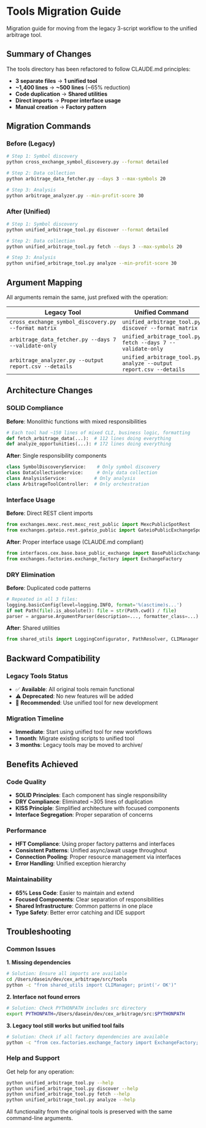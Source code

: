 # Tools Migration Guide

Migration guide for moving from the legacy 3-script workflow to the unified arbitrage tool.

## Summary of Changes

The tools directory has been refactored to follow CLAUDE.md principles:

- **3 separate files** → **1 unified tool** 
- **~1,400 lines** → **~500 lines** (~65% reduction)
- **Code duplication** → **Shared utilities**
- **Direct imports** → **Proper interface usage**
- **Manual creation** → **Factory pattern**

## Migration Commands

### Before (Legacy)
```bash
# Step 1: Symbol discovery
python cross_exchange_symbol_discovery.py --format detailed

# Step 2: Data collection  
python arbitrage_data_fetcher.py --days 3 --max-symbols 20

# Step 3: Analysis
python arbitrage_analyzer.py --min-profit-score 30
```

### After (Unified)
```bash
# Step 1: Symbol discovery
python unified_arbitrage_tool.py discover --format detailed

# Step 2: Data collection
python unified_arbitrage_tool.py fetch --days 3 --max-symbols 20

# Step 3: Analysis  
python unified_arbitrage_tool.py analyze --min-profit-score 30
```

## Argument Mapping

All arguments remain the same, just prefixed with the operation:

| Legacy Tool | Unified Command |
|-------------|----------------|
| `cross_exchange_symbol_discovery.py --format matrix` | `unified_arbitrage_tool.py discover --format matrix` |
| `arbitrage_data_fetcher.py --days 7 --validate-only` | `unified_arbitrage_tool.py fetch --days 7 --validate-only` |
| `arbitrage_analyzer.py --output report.csv --details` | `unified_arbitrage_tool.py analyze --output report.csv --details` |

## Architecture Changes

### SOLID Compliance

**Before**: Monolithic functions with mixed responsibilities
```python
# Each tool had ~150 lines of mixed CLI, business logic, formatting
def fetch_arbitrage_data(...):  # 112 lines doing everything
def analyze_opportunities(...): # 172 lines doing everything  
```

**After**: Single responsibility components
```python
class SymbolDiscoveryService:    # Only symbol discovery
class DataCollectionService:     # Only data collection  
class AnalysisService:          # Only analysis
class ArbitrageToolController:  # Only orchestration
```

### Interface Usage

**Before**: Direct REST client imports

```python
from exchanges.mexc.rest.mexc_rest_public import MexcPublicSpotRest
from exchanges.gateio.rest.gateio_public import GateioPublicExchangeSpotRest
```

**After**: Proper interface usage (CLAUDE.md compliant)

```python
from interfaces.cex.base.base_public_exchange import BasePublicExchangeInterface
from exchanges.factories.exchange_factory import ExchangeFactory
```

### DRY Elimination

**Before**: Duplicated code patterns
```python
# Repeated in all 3 files:
logging.basicConfig(level=logging.INFO, format='%(asctime)s...')
if not Path(file).is_absolute(): file = str(Path.cwd() / file)
parser = argparse.ArgumentParser(description=..., formatter_class=...)
```

**After**: Shared utilities
```python
from shared_utils import LoggingConfigurator, PathResolver, CLIManager
```

## Backward Compatibility

### Legacy Tools Status
- ✅ **Available**: All original tools remain functional
- ⚠️ **Deprecated**: No new features will be added
- 🎯 **Recommended**: Use unified tool for new development

### Migration Timeline
- **Immediate**: Start using unified tool for new workflows
- **1 month**: Migrate existing scripts to unified tool
- **3 months**: Legacy tools may be moved to archive/

## Benefits Achieved

### Code Quality
- **SOLID Principles**: Each component has single responsibility
- **DRY Compliance**: Eliminated ~305 lines of duplication
- **KISS Principle**: Simplified architecture with focused components
- **Interface Segregation**: Proper separation of concerns

### Performance
- **HFT Compliance**: Using proper factory patterns and interfaces  
- **Consistent Patterns**: Unified async/await usage throughout
- **Connection Pooling**: Proper resource management via interfaces
- **Error Handling**: Unified exception hierarchy

### Maintainability  
- **65% Less Code**: Easier to maintain and extend
- **Focused Components**: Clear separation of responsibilities
- **Shared Infrastructure**: Common patterns in one place
- **Type Safety**: Better error catching and IDE support

## Troubleshooting

### Common Issues

**1. Missing dependencies**
```bash
# Solution: Ensure all imports are available
cd /Users/dasein/dev/cex_arbitrage/src/tools
python -c "from shared_utils import CLIManager; print('✓ OK')"
```

**2. Interface not found errors**
```bash
# Solution: Check PYTHONPATH includes src directory
export PYTHONPATH=/Users/dasein/dev/cex_arbitrage/src:$PYTHONPATH
```

**3. Legacy tool still works but unified tool fails**
```bash
# Solution: Check if all factory dependencies are available  
python -c "from cex.factories.exchange_factory import ExchangeFactory; print('✓ OK')"
```

### Help and Support

Get help for any operation:
```bash
python unified_arbitrage_tool.py --help
python unified_arbitrage_tool.py discover --help
python unified_arbitrage_tool.py fetch --help
python unified_arbitrage_tool.py analyze --help
```

All functionality from the original tools is preserved with the same command-line arguments.